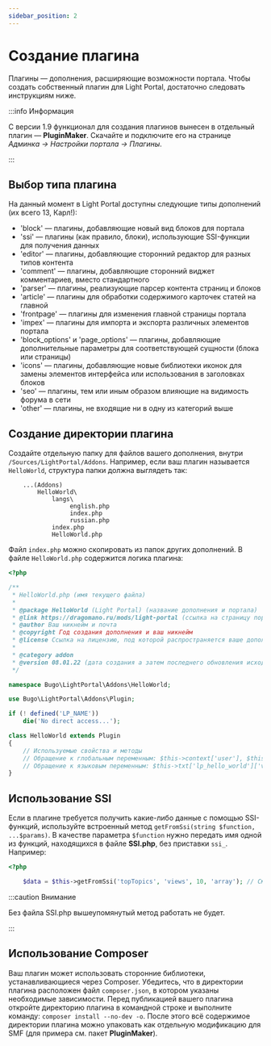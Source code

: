 ```yaml
---
sidebar_position: 2
---
```


# Создание плагина
Плагины — дополнения, расширяющие возможности портала. Чтобы создать собственный плагин для Light Portal, достаточно следовать инструкциям ниже.

:::info Информация

С версии 1.9 функционал для создания плагинов вынесен в отдельный плагин — **PluginMaker**. Скачайте и подключите его на странице _Админка -> Настройки портала -> Плагины_.

:::

## Выбор типа плагина
На данный момент в Light Portal доступны следующие типы дополнений (их всего 13, Карл!):

* 'block' — плагины, добавляющие новый вид блоков для портала
* 'ssi' — плагины (как правило, блоки), использующие SSI-функции для получения данных
* 'editor' — плагины, добавляющие сторонний редактор для разных типов контента
* 'comment' — плагины, добавляющие сторонний виджет комментариев, вместо стандартного
* 'parser' — плагины, реализующие парсер контента страниц и блоков
* 'article' — плагины для обработки содержимого карточек статей на главной
* 'frontpage' — плагины для изменения главной страницы портала
* 'impex' — плагины для импорта и экспорта различных элементов портала
* 'block_options' и 'page_options' — плагины, добавляющие дополнительные параметры для соответствующей сущности (блока или страницы)
* 'icons' — плагины, добавляющие новые библиотеки иконок для замены элементов интерфейса или использования в заголовках блоков
* 'seo' — плагины, тем или иным образом влияющие на видимость форума в сети
* 'other' — плагины, не входящие ни в одну из категорий выше

## Создание директории плагина
Создайте отдельную папку для файлов вашего дополнения, внутри `/Sources/LightPortal/Addons`. Например, если ваш плагин называется `HelloWorld`, структура папки должна выглядеть так:

```
    ...(Addons)
        HelloWorld\
            langs\
                 english.php
                 index.php
                 russian.php
            index.php
            HelloWorld.php
```

Файл `index.php` можно скопировать из папок других дополнений. В файле `HelloWorld.php` содержится логика плагина:

```php
<?php

/**
 * HelloWorld.php (имя текущего файла)
 *
 * @package HelloWorld (Light Portal) (название дополнения и портала)
 * @link https://dragomano.ru/mods/light-portal (ссылка на страницу портала, либо на страницу вашего дополнения, если оно не идет в комплекте с порталом)
 * @author Ваш никнейм и почта
 * @copyright Год создания дополнения и ваш никнейм
 * @license Ссылка на лицензию, под которой распространяется ваше дополнение, и название лицензии
 *
 * @category addon
 * @version 08.01.22 (дата создания а затем последнего обновления исходного кода дополнения)
 */

namespace Bugo\LightPortal\Addons\HelloWorld;

use Bugo\LightPortal\Addons\Plugin;

if (! defined('LP_NAME'))
	die('No direct access...');

class HelloWorld extends Plugin
{
    // Используемые свойства и методы
    // Обращение к глобальным переменным: $this->context['user'], $this->modSettings['variable'] и т. д.
    // Обращение к языковым переменным: $this->txt['lp_hello_world']['variable_name']
}

```

## Использование SSI
Если в плагине требуется получить какие-либо данные с помощью SSI-функций, используйте встроенный метод `getFromSsi(string $function, ...$params)`. В качестве параметра `$function` нужно передать имя одной из функций, находящихся в файле **SSI.php**, без приставки `ssi_`. Например:

```php
<?php

    $data = $this->getFromSsi('topTopics', 'views', 10, 'array'); // См. функцию ssi_topTopics в файле SSI.php
```

:::caution Внимание

Без файла SSI.php вышеупомянутый метод работать не будет.

:::

## Использование Composer
Ваш плагин может использовать сторонние библиотеки, устанавливающиеся через Composer. Убедитесь, что в директории плагина расположен файл `composer.json`, в котором указаны необходимые зависимости. Перед публикацией вашего плагина откройте директорию плагина в командной строке и выполните команду: `composer install --no-dev -o`. После этого всё содержимое директории плагина можно упаковать как отдельную модификацию для SMF (для примера см. пакет **PluginMaker**).
